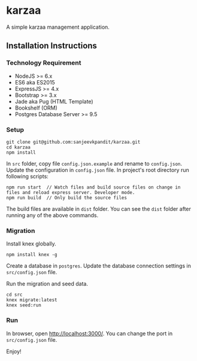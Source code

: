 # karzaa

A simple karzaa management application.

## Installation Instructions

### Technology Requirement

- NodeJS >= 6.x
- ES6 aka ES2015
- ExpressJS >= 4.x
- Bootstrap >= 3.x
- Jade aka Pug (HTML Template)
- Bookshelf (ORM)
- Postgres Database Server >= 9.5

### Setup

```
git clone git@github.com:sanjeevkpandit/karzaa.git
cd karzaa
npm install
```

In `src` folder, copy file `config.json.example` and rename to `config.json`. Update the configuration in `config.json` file.
In project's root directory run following scripts:
```
npm run start  // Watch files and build source files on change in files and reload express server. Developer mode.
npm run build  // Only build the source files
```

The build files are available in `dist` folder. You can see the `dist` folder after running any of the above commands.

### Migration

Install knex globally.
```
npm install knex -g
```

Create a database in `postgres`. Update the database connection settings in `src/config.json` file.

Run the migration and seed data.
```
cd src
knex migrate:latest
knex seed:run
```

### Run

In browser, open [http://localhost:3000/](http://localhost:3000/). You can change the port in `src/config.json` file.


Enjoy!
